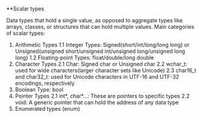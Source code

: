 **Scalar types

Data types that hold a single value, as opposed to aggregate types like arrays, classes, or structures that can hold multiple values.
Main categories of scalar types:
1. Arithmetic Types
	1.1 Integer Types: Signed(short/int/long/long long) or Unsigned(unsigned short/unsigned int/unsigned long/unsigned long long)
	1.2 Floating-point Types: float/double/long double
2. Character Types
	2.1 Char: Signed char or Unsigned char
	2.2 wchar_t: used for wide characters(larger character sets like Unicode)
	2.3 char16_t and char32_t: used for Unicode characters in UTF-16 and UTF-32 encodings, respectively
3. Boolean Type: bool
4. Pointer Types
	2.1 int*, char*...: These are pointers to specific types
	2.2 void: A generic pointer that can hold the address of any data type
5. Enumerated types (enum)
